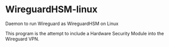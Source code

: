 # WireguardHSM-linux
Daemon to run Wireguard as WireguardHSM on Linux

This program is the attempt to include a Hardware Security Module into the Wireguard VPN.
